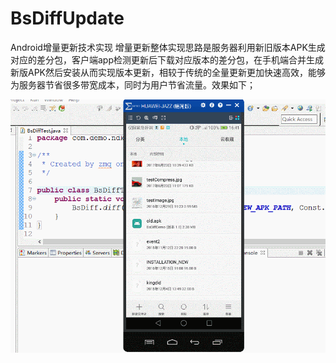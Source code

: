 # BsDiffUpdate
Android增量更新技术实现
    增量更新整体实现思路是服务器利用新旧版本APK生成对应的差分包，客户端app检测更新后下载对应版本的差分包，在手机端合并生成新版APK然后安装从而实现版本更新，相较于传统的全量更新更加快速高效，能够为服务器节省很多带宽成本，同时为用户节省流量。效果如下；
    
![首页](diffUPdate.gif)
